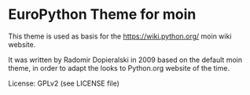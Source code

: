 EuroPython Theme for moin
=========================

This theme is used as basis for the https://wiki.python.org/ moin wiki
website.

It was written by Radomir Dopieralski in 2009 based on the default moin
theme, in order to adapt the looks to Python.org website of the time.

License: GPLv2 (see LICENSE file)
